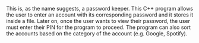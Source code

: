 This is, as the name suggests, a password keeper. This C++ program allows the user to enter an account with its corresponding password and it stores it inside a file.
Later on, once the user wants to view their password, the user must enter their PIN for the program to proceed. The program can also sort the accounts based on the category of the account (e.g. Google, Spotify). 
 

